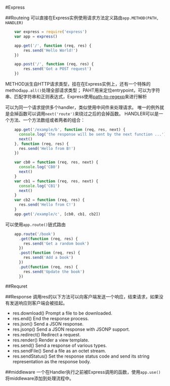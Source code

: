#Express

##Routeing
可以直接在Express实例使用请求方法定义路由`app.METHOD(PATH, HANDLER)`

``` JavaScript
    var express = require('express')
    var app = express()

    app.get('/', function (req, res) {
        res.send('Hello World!')
    })

    app.post('/', function (req, res) {
        res.send('Got a POST request')
    })
```

METHOD派生自HTTP请求类型，挂在在Express实例上，还有一个特殊的method`app.all()`处理全部请求类型；
PAHT用来定位entrypoint，可以为字符串、匹配字符串和正则表达式，Express使用[path-to-regexp](https://www.npmjs.com/package/path-to-regexp)来进行解析

可以为同一个请求提供多个handler，类似使用中间件来处理请求。
唯一的例外就是会掉函数可以调用`next('route')`来绕过之后的会掉函数。
HANDLER可以是一个方法、一个方法数组或者两者的组合：
``` JavaScript
    app.get('/example/b', function (req, res, next) {
      console.log('the response will be sent by the next function ...')
      next()
    }, function (req, res) {
      res.send('Hello from B!')
    })

    var cb0 = function (req, res, next) {
      console.log('CB0')
      next()
    }
    var cb1 = function (req, res, next) {
      console.log('CB1')
      next()
    }
    var cb2 = function (req, res) {
      res.send('Hello from C!')
    }
    app.get('/example/c', [cb0, cb1, cb2])
```

可以使用`app.route()`链式路由

``` JavaScript
    app.route('/book')
      .get(function (req, res) {
        res.send('Get a random book')
      })
      .post(function (req, res) {
        res.send('Add a book')
      })
      .put(function (req, res) {
        res.send('Update the book')
      })
```

##Requret

##Response
调用res的以下方法可以向客户端发送一个响应，结束请求，如果没有发送响应则客户端会被挂起。

+ res.download()  Prompt a file to be downloaded.
+ res.end()   End the response process.
+ res.json()  Send a JSON response.
+ res.jsonp() Send a JSON response with JSONP support.
+ res.redirect()  Redirect a request.
+ res.render()    Render a view template.
+ res.send()  Send a response of various types.
+ res.sendFile()  Send a file as an octet stream.
+ res.sendStatus()    Set the response status code and send its string representation as the response body.

##middleware
一个在Handler执行之前被Express调用的函数，使用`app.use()`将middleware添加到处理流程中。


